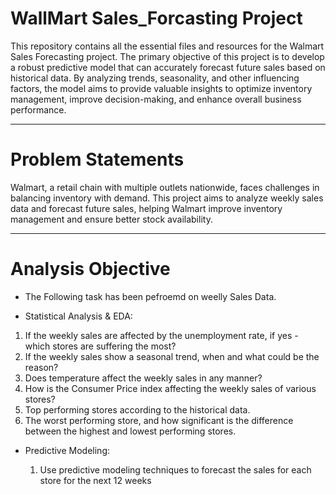 # WallMart Sales_Forcasting Project

This repository contains all the essential files and resources for the Walmart Sales Forecasting project. The primary objective of this project is to develop a robust predictive model that can accurately forecast future sales based on historical data. By analyzing trends, seasonality, and other influencing factors, the model aims to provide valuable insights to optimize inventory management, improve decision-making, and enhance overall business performance.

---------------------------------------------------------------------------------------------------------------------------------------------------------------------------------------------------

# Problem Statements

Walmart, a retail chain with multiple outlets nationwide, faces challenges in balancing inventory with demand. This project aims to analyze weekly sales data and forecast future sales, helping Walmart improve inventory management and ensure better stock availability.

---------------------------------------------------------------------------------------------------------------------------------------------------------------------------------------------------

# Analysis Objective
* The Following task has been pefroemd on weelly Sales Data.

*  Statistical Analysis & EDA:

  1. If the weekly sales are affected by the unemployment rate, if yes - which stores
     are suffering the most?
  2. If the weekly sales show a seasonal trend, when and what could be the reason?
  3. Does temperature affect the weekly sales in any manner?
  4. How is the Consumer Price index affecting the weekly sales of various stores?
  5. Top performing stores according to the historical data.
  6. The worst performing store, and how significant is the difference between the
     highest and lowest performing stores.
     
     
* Predictive Modeling:

  1. Use predictive modeling techniques to forecast the sales for each store for the next 12
      weeks
     
      



